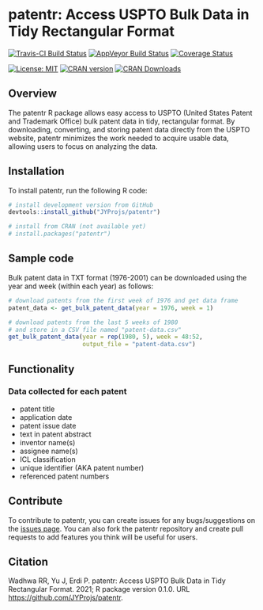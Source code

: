 # patentr: Access USPTO Bulk Data in Tidy Rectangular Format

[![Travis-CI Build Status](https://travis-ci.org/JYProjs/patentr.svg?branch=master)](https://travis-ci.org/JYProjs/patentr)
[![AppVeyor Build Status](https://ci.appveyor.com/api/projects/status/github/JYProjs/patentr?branch=master&svg=true)](https://ci.appveyor.com/project/JYProjs/patentr)
[![Coverage Status](https://img.shields.io/codecov/c/github/JYProjs/patentr/master.svg)](https://codecov.io/github/JYProjs/patentr?branch=master)

[![License: MIT](https://img.shields.io/badge/License-MIT-blue.svg)](https://opensource.org/licenses/MIT)
[![CRAN version](http://www.r-pkg.org/badges/version/patentr)](https://CRAN.R-project.org/package=patentr)
[![CRAN Downloads](http://cranlogs.r-pkg.org/badges/grand-total/patentr)](https://CRAN.R-project.org/package=patentr)

## Overview

The patentr R package allows easy access to USPTO (United States Patent and Trademark Office) bulk patent data in tidy, rectangular format.
By downloading, converting, and storing patent data directly from the USPTO website, patentr minimizes the work needed to acquire usable data, allowing users to focus on analyzing the data.

## Installation

To install patentr, run the following R code:

```r
# install development version from GitHub
devtools::install_github("JYProjs/patentr")

# install from CRAN (not available yet)
# install.packages("patentr")
```

## Sample code

Bulk patent data in TXT format (1976-2001) can be downloaded using the year and week (within each year) as follows:

```r
# download patents from the first week of 1976 and get data frame
patent_data <- get_bulk_patent_data(year = 1976, week = 1)

# download patents from the last 5 weeks of 1980
# and store in a CSV file named "patent-data.csv"
get_bulk_patent_data(year = rep(1980, 5), week = 48:52,
                     output_file = "patent-data.csv")
```

## Functionality

### Data collected for each patent

* patent title
* application date
* patent issue date
* text in patent abstract
* inventor name(s)
* assignee name(s)
* ICL classification
* unique identifier (AKA patent number)
* referenced patent numbers

## Contribute

To contribute to patentr, you can create issues for any bugs/suggestions on the [issues page](https://github.com/JYProjs/patentr/issues).
You can also fork the patentr repository and create pull requests to add features you think will be useful for users.

## Citation

Wadhwa RR, Yu J, Erdi P. patentr: Access USPTO Bulk Data in Tidy Rectangular Format. 2021; R package version 0.1.0. URL https://github.com/JYProjs/patentr.
